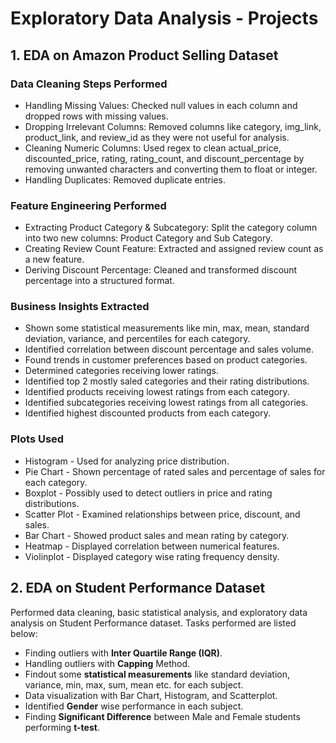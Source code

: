 # Exploratory Data Analysis - Projects
## 1. EDA on Amazon Product Selling Dataset
### Data Cleaning Steps Performed
<ul>
<li>Handling Missing Values: Checked null values in each column and dropped rows with missing values.</li>
<li>Dropping Irrelevant Columns: Removed columns like category, img_link, product_link, and review_id as they were not useful for analysis.</li>
<li>Cleaning Numeric Columns: Used regex to clean actual_price, discounted_price, rating, rating_count, and discount_percentage by removing unwanted characters and converting them to float or integer.</li>
<li>Handling Duplicates: Removed duplicate entries.</li>
</ul>

### Feature Engineering Performed
<ul>
<li>Extracting Product Category & Subcategory: Split the category column into two new columns: Product Category and Sub Category.</li>
<li>Creating Review Count Feature: Extracted and assigned review count as a new feature.</li>
<li>Deriving Discount Percentage: Cleaned and transformed discount percentage into a structured format.</li>
</ul>

### Business Insights Extracted
<ul>
<li>Shown some statistical measurements like min, max, mean, standard deviation, variance, and percentiles for each category.</li>
<li>Identified correlation between discount percentage and sales volume.</li>
<li>Found trends in customer preferences based on product categories.</li>
<li>Determined categories receiving lower ratings.</li>
<li>Identified top 2 mostly saled categories and their rating distributions.</li>
<li>Identified products receiving lowest ratings from each category.</li>
<li>Identified subcategories receiving lowest ratings from all categories.</li>
<li>Identified highest discounted products from each category.</li>
</ul>

### Plots Used
<ul>
<li>Histogram - Used for analyzing price distribution.</li>
<li>Pie Chart - Shown percentage of rated sales and percentage of sales for each category.</li>
<li>Boxplot - Possibly used to detect outliers in price and rating distributions.</li>
<li>Scatter Plot - Examined relationships between price, discount, and sales.</li>
<li>Bar Chart - Showed product sales and mean rating by category.</li>
<li>Heatmap - Displayed correlation between numerical features.</li>
<li>Violinplot - Displayed category wise rating frequency density.</li>
</ul>

## 2. EDA on Student Performance Dataset

Performed data cleaning, basic statistical analysis, and exploratory data analysis on Student Performance dataset. Tasks performed are listed below:
<ul>
  <li>Finding outliers with <b>Inter Quartile Range (IQR)</b>.</li>
  <li>Handling outliers with <b>Capping</b> Method.</li>
  <li>Findout some <b>statistical measurements</b> like standard deviation, variance, min, max, sum, mean etc. for each subject.</li>
  <li>Data visualization with Bar Chart, Histogram, and Scatterplot.</li>
  <li>Identified <b>Gender</b> wise performance in each subject.</li>
  <li>Finding <b>Significant Difference</b> between Male and Female students performing <b>t-test</b>.</li>
</ul>

